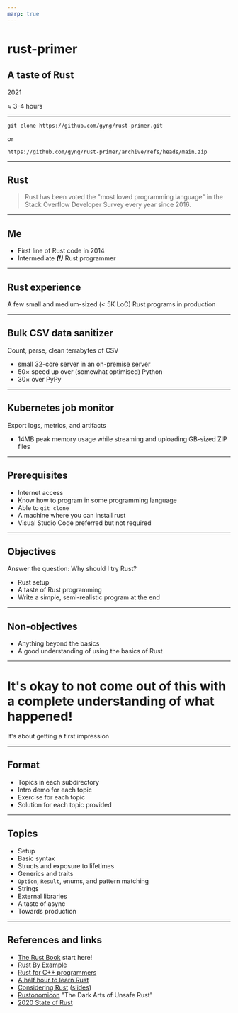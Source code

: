 ```yaml
---
marp: true
---
```


# rust-primer

## A taste of Rust

2021

$\approx$ 3–4 hours

---

```
git clone https://github.com/gyng/rust-primer.git
```

or

```
https://github.com/gyng/rust-primer/archive/refs/heads/main.zip
```

---

## Rust

>Rust has been voted the "most loved programming language" in the Stack Overflow Developer Survey every year since 2016.

<!-- We're here to get a high-level answer to the questions: what and why Rust? -->

---

## Me

- First line of Rust code in 2014
- Intermediate ___(!)___ Rust programmer

<!-- I learn more about programming the more I write Rust -->

---

## Rust experience

A few small and medium-sized ($\lt$ 5K LoC) Rust programs in production

<!-- I would write more in production, if I could -->

---

## Bulk CSV data sanitizer

Count, parse, clean terrabytes of CSV

- small 32-core server in an on-premise server
- 50$\times$ speed up over (somewhat optimised) Python
- 30$\times$ over PyPy

---

## Kubernetes job monitor

Export logs, metrics, and artifacts

- 14MB peak memory usage while streaming and uploading GB-sized ZIP files

---

## Prerequisites

- Internet access
- Know how to program in some programming language
- Able to `git clone`
- A machine where you can install rust
- Visual Studio Code preferred but not required

---

## Objectives

Answer the question: Why should I try Rust?

- Rust setup
- A taste of Rust programming
- Write a simple, semi-realistic program at the end

---

## Non-objectives

- Anything beyond the basics
- A good understanding of using the basics of Rust

<!-- It took my newbie programmer brain weeks before I felt comfortable with Rust. -->

---

# It's okay to not come out of this with a complete understanding of what happened!

It's about getting a first impression


---

## Format

- Topics in each subdirectory
- Intro demo for each topic
- Exercise for each topic
- Solution for each topic provided

---

## Topics

- Setup
- Basic syntax
- Structs and exposure to lifetimes
- Generics and traits
- `Option`, `Result`, enums, and pattern matching
- Strings
- External libraries
- ~~A taste of async~~
- Towards production

---

## References and links

- [The Rust Book](https://doc.rust-lang.org/book/) start here!
- [Rust By Example](https://doc.rust-lang.org/rust-by-example/index.html)
- [Rust for C++ programmers](https://github.com/nrc/r4cppp)
- [A half hour to learn Rust](https://fasterthanli.me/articles/a-half-hour-to-learn-rust)
- [Considering Rust](https://www.youtube.com/watch?v=DnT-LUQgc7s) ([slides](https://jon.thesquareplanet.com/slides/considering-rust/export.pdf))
- [Rustonomicon](https://doc.rust-lang.org/nomicon/) "The Dark Arts of Unsafe Rust"
- [2020 State of Rust](https://blog.rust-lang.org/2020/12/16/rust-survey-2020.html)
